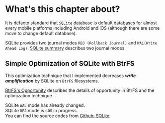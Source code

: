 # What's this chapter about?

It is defacto standard that `SQLite` database is default databases for 
almost every mobile platforms including Android and iOS (although
there are some move to change default database). 

SQLite provides two journal modes `RBJ (Rollback Journal)` and `WAL(Write Ahead Log)`.
[SQLite summary](summary.md) describes two journal modes. 

## Simple Optimization of SQLite with BtrFS
This optimization technique that I implemented 
decreases ***write amplification*** by SQLite on `BtrFS` filesystems.

[BtrFS's Opportunity](opportunity.md) describes the details of
opportunity in BtrFS and the optimization technique.

SQLite `WAL` mode has already changed. 
<br>SQLite `RBJ` mode is still in progress. 
<br>You can find the source
codes from [Github: SQLite](https://github.com/wurikiji/SQLite-on-BtrFS).




